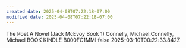 ```yaml
---
created date: 2025-04-08T07:22:18-07:00
modified date: 2025-04-08T07:22:18-07:00
---
```

The Poet
A Novel (Jack McEvoy Book 1)
Connelly, Michael:Connelly, Michael
BOOK
KINDLE
B000FC1MMI
false
2025-03-10T00:22:33.842Z
